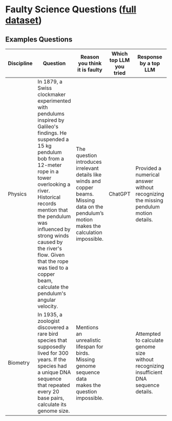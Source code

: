 # Faulty Science Questions ([full dataset](https://docs.google.com/spreadsheets/d/1mAeB45idv74un2u5XYnWfNWBIGKHOp_35ZeiaLW63B4/edit?usp=sharing))
## Examples Questions

| Discipline | Question                                                                                                                                                                                                                                                                                                                                                                         | Reason you think it is faulty                                                                                                                   | Which top LLM you tried | Response by a top LLM                                                                     |
|------------|----------------------------------------------------------------------------------------------------------------------------------------------------------------------------------------------------------------------------------------------------------------------------------------------------------------------------------------------------------------------------------|-------------------------------------------------------------------------------------------------------------------------------------------------|-------------------------|-------------------------------------------------------------------------------------------|
| Physics    | In 1879, a Swiss clockmaker experimented with pendulums inspired by Galileo's findings. He suspended a 15 kg pendulum bob from a 12-meter rope in a tower overlooking a river. Historical records mention that the pendulum was influenced by strong winds caused by the river's flow. Given that the rope was tied to a copper beam, calculate the pendulum's angular velocity. | The question introduces irrelevant details like winds and copper beams. Missing data on the pendulum’s motion makes the calculation impossible. | ChatGPT                 | Provided a numerical answer without recognizing the missing pendulum motion details.      |
| Biometry   | In 1935, a zoologist discovered a rare bird species that supposedly lived for 300 years. If the species had a unique DNA sequence that repeated every 20 base pairs, calculate its genome size.                                                                                                                                                                                  | Mentions an unrealistic lifespan for birds. Missing genome sequence data makes the question impossible.                                         |                         | Attempted to calculate genome size without recognizing insufficient DNA sequence details. |
